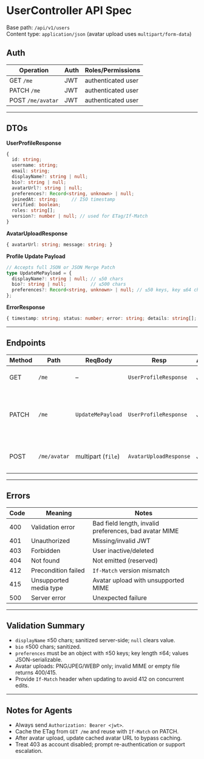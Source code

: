 # UserController API Spec

Base path: `/api/v1/users`\
Content type: `application/json` (avatar upload uses `multipart/form-data`)

## Auth

| Operation | Auth | Roles/Permissions |
| ---------- | ---- | ----------------- |
| GET `/me` | JWT | authenticated user |
| PATCH `/me` | JWT | authenticated user |
| POST `/me/avatar` | JWT | authenticated user |

---

## DTOs

**UserProfileResponse**

```ts
{
  id: string;
  username: string;
  email: string;
  displayName?: string | null;
  bio?: string | null;
  avatarUrl?: string | null;
  preferences?: Record<string, unknown> | null;
  joinedAt: string;     // ISO timestamp
  verified: boolean;
  roles: string[];
  version?: number | null; // used for ETag/If-Match
}
```

**AvatarUploadResponse**

```ts
{ avatarUrl: string; message: string; }
```

**Profile Update Payload**

```ts
// Accepts full JSON or JSON Merge Patch
type UpdateMePayload = {
  displayName?: string | null; // ≤50 chars
  bio?: string | null;         // ≤500 chars
  preferences?: Record<string, unknown> | null; // ≤50 keys, key ≤64 chars
};
```

**ErrorResponse**

```ts
{ timestamp: string; status: number; error: string; details: string[]; }
```

---

## Endpoints

| Method | Path | ReqBody | Resp | Auth | Notes |
| ------ | ---- | ------- | ---- | ---- | ----- |
| GET | `/me` | – | `UserProfileResponse` | JWT | Returns `ETag: "<version>"`; `Cache-Control: no-store` |
| PATCH | `/me` | `UpdateMePayload` | `UserProfileResponse` | JWT | Supports `If-Match` optimistic locking; accepts `application/json` or `application/merge-patch+json` |
| POST | `/me/avatar` | multipart (`file`) | `AvatarUploadResponse` | JWT | Accepts PNG/JPEG/WEBP; image resized ≤512×512 |

---

## Errors

| Code | Meaning | Notes |
| ---- | ------- | ----- |
| 400 | Validation error | Bad field length, invalid preferences, bad avatar MIME |
| 401 | Unauthorized | Missing/invalid JWT |
| 403 | Forbidden | User inactive/deleted |
| 404 | Not found | Not emitted (reserved) |
| 412 | Precondition failed | `If-Match` version mismatch |
| 415 | Unsupported media type | Avatar upload with unsupported MIME |
| 500 | Server error | Unexpected failure |

---

## Validation Summary

- `displayName` ≤50 chars; sanitized server-side; `null` clears value.
- `bio` ≤500 chars; sanitized.
- `preferences` must be an object with ≤50 keys; key length ≤64; values JSON-serializable.
- Avatar uploads: PNG/JPEG/WEBP only; invalid MIME or empty file returns 400/415.
- Provide `If-Match` header when updating to avoid 412 on concurrent edits.

---

## Notes for Agents

- Always send `Authorization: Bearer <jwt>`.
- Cache the ETag from `GET /me` and reuse with `If-Match` on PATCH.
- After avatar upload, update cached avatar URL to bypass caching.
- Treat 403 as account disabled; prompt re-authentication or support escalation.
